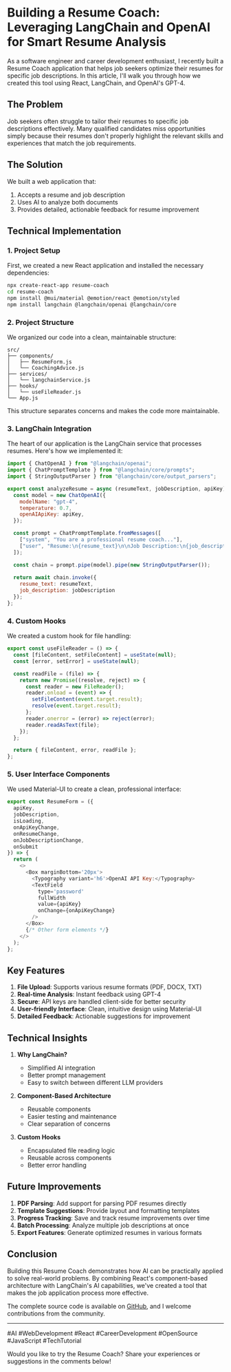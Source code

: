 # Building a Resume Coach: Leveraging LangChain and OpenAI for Smart Resume Analysis

As a software engineer and career development enthusiast, I recently built a Resume Coach application that helps job seekers optimize their resumes for specific job descriptions. In this article, I'll walk you through how we created this tool using React, LangChain, and OpenAI's GPT-4.

## The Problem

Job seekers often struggle to tailor their resumes to specific job descriptions effectively. Many qualified candidates miss opportunities simply because their resumes don't properly highlight the relevant skills and experiences that match the job requirements.

## The Solution

We built a web application that:
1. Accepts a resume and job description
2. Uses AI to analyze both documents
3. Provides detailed, actionable feedback for resume improvement

## Technical Implementation

### 1. Project Setup

First, we created a new React application and installed the necessary dependencies:

```bash
npx create-react-app resume-coach
cd resume-coach
npm install @mui/material @emotion/react @emotion/styled
npm install langchain @langchain/openai @langchain/core
```

### 2. Project Structure

We organized our code into a clean, maintainable structure:

```
src/
├── components/
│   ├── ResumeForm.js
│   └── CoachingAdvice.js
├── services/
│   └── langchainService.js
├── hooks/
│   └── useFileReader.js
└── App.js
```

This structure separates concerns and makes the code more maintainable.

### 3. LangChain Integration

The heart of our application is the LangChain service that processes resumes. Here's how we implemented it:

```javascript
import { ChatOpenAI } from "@langchain/openai";
import { ChatPromptTemplate } from "@langchain/core/prompts";
import { StringOutputParser } from "@langchain/core/output_parsers";

export const analyzeResume = async (resumeText, jobDescription, apiKey) => {
  const model = new ChatOpenAI({
    modelName: "gpt-4",
    temperature: 0.7,
    openAIApiKey: apiKey,
  });

  const prompt = ChatPromptTemplate.fromMessages([
    ["system", "You are a professional resume coach..."],
    ["user", "Resume:\n{resume_text}\n\nJob Description:\n{job_description}"]
  ]);

  const chain = prompt.pipe(model).pipe(new StringOutputParser());
  
  return await chain.invoke({
    resume_text: resumeText,
    job_description: jobDescription
  });
};
```

### 4. Custom Hooks

We created a custom hook for file handling:

```javascript
export const useFileReader = () => {
  const [fileContent, setFileContent] = useState(null);
  const [error, setError] = useState(null);

  const readFile = (file) => {
    return new Promise((resolve, reject) => {
      const reader = new FileReader();
      reader.onload = (event) => {
        setFileContent(event.target.result);
        resolve(event.target.result);
      };
      reader.onerror = (error) => reject(error);
      reader.readAsText(file);
    });
  };

  return { fileContent, error, readFile };
};
```

### 5. User Interface Components

We used Material-UI to create a clean, professional interface:

```javascript
export const ResumeForm = ({
  apiKey,
  jobDescription,
  isLoading,
  onApiKeyChange,
  onResumeChange,
  onJobDescriptionChange,
  onSubmit
}) => {
  return (
    <>
      <Box marginBottom='20px'>
        <Typography variant='h6'>OpenAI API Key:</Typography>
        <TextField
          type='password'
          fullWidth
          value={apiKey}
          onChange={onApiKeyChange}
        />
      </Box>
      {/* Other form elements */}
    </>
  );
};
```

## Key Features

1. **File Upload**: Supports various resume formats (PDF, DOCX, TXT)
2. **Real-time Analysis**: Instant feedback using GPT-4
3. **Secure**: API keys are handled client-side for better security
4. **User-friendly Interface**: Clean, intuitive design using Material-UI
5. **Detailed Feedback**: Actionable suggestions for improvement

## Technical Insights

1. **Why LangChain?**
   - Simplified AI integration
   - Better prompt management
   - Easy to switch between different LLM providers

2. **Component-Based Architecture**
   - Reusable components
   - Easier testing and maintenance
   - Clear separation of concerns

3. **Custom Hooks**
   - Encapsulated file reading logic
   - Reusable across components
   - Better error handling

## Future Improvements

1. **PDF Parsing**: Add support for parsing PDF resumes directly
2. **Template Suggestions**: Provide layout and formatting templates
3. **Progress Tracking**: Save and track resume improvements over time
4. **Batch Processing**: Analyze multiple job descriptions at once
5. **Export Features**: Generate optimized resumes in various formats

## Conclusion

Building this Resume Coach demonstrates how AI can be practically applied to solve real-world problems. By combining React's component-based architecture with LangChain's AI capabilities, we've created a tool that makes the job application process more effective.

The complete source code is available on [GitHub](https://github.com/ranyelhousieny/Resume_Coach), and I welcome contributions from the community.

---

#AI #WebDevelopment #React #CareerDevelopment #OpenSource #JavaScript #TechTutorial

Would you like to try the Resume Coach? Share your experiences or suggestions in the comments below!